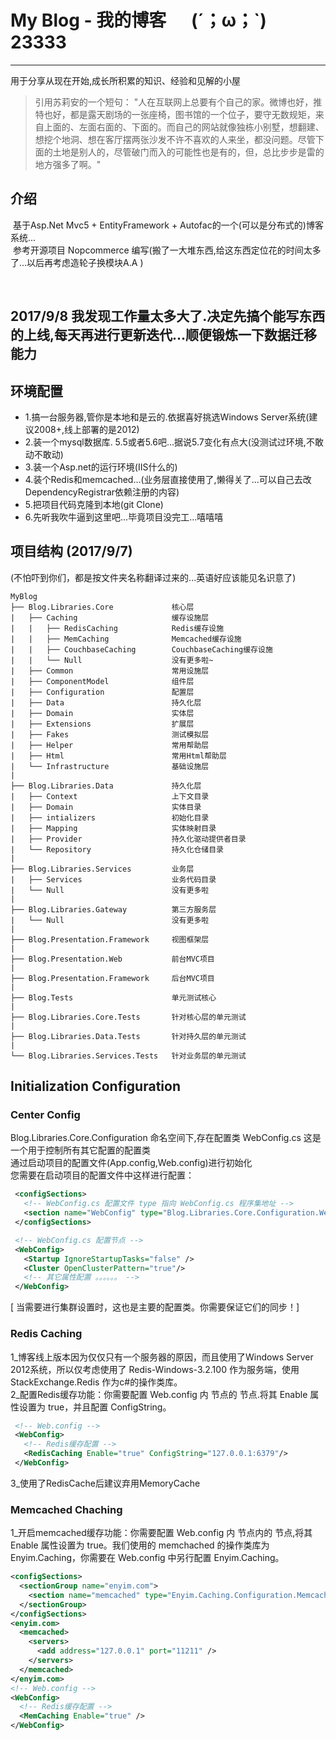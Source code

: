 # My Blog - 我的博客 &nbsp;&nbsp;&nbsp;&nbsp; (´；ω；`)  23333
***
用于分享从现在开始,成长所积累的知识、经验和见解的小屋
> 引用苏莉安的一个短句： "人在互联网上总要有个自己的家。微博也好，推特也好，都是露天剧场的一张座椅，图书馆的一个位子，要守无数规矩，来自上面的、左面右面的、下面的。而自己的网站就像独栋小别墅，想翻建、想挖个地洞、想在客厅摆两张沙发不许不喜欢的人来坐，都没问题。尽管下面的土地是别人的，尽管破门而入的可能性也是有的，但，总比步步是雷的地方强多了啊。"

## 介绍
  基于Asp.Net Mvc5 + EntityFramework + Autofac的一个(可以是分布式的)博客系统... <br/>
  参考开源项目 Nopcommerce 编写(搬了一大堆东西,给这东西定位花的时间太多了...以后再考虑造轮子换模块A.A )
  
  <h2>2017/9/8 我发现工作量太多大了.决定先搞个能写东西的上线,每天再进行更新迭代...顺便锻炼一下数据迁移能力</h2>

## 环境配置
* 1.搞一台服务器,管你是本地和是云的.依据喜好挑选Windows Server系统(建议2008+,线上部署的是2012)
* 2.装一个mysql数据库. 5.5或者5.6吧...据说5.7变化有点大(没测试过环境,不敢动不敢动)
* 3.装一个Asp.net的运行环境(IIS什么的)
* 4.装个Redis和memcached...(业务层直接使用了,懒得关了...可以自己去改DependencyRegistrar依赖注册的内容)
* 5.把项目代码克隆到本地(git Clone)
* 6.先听我吹牛逼到这里吧...毕竟项目没完工...嘻嘻嘻

## 项目结构 (2017/9/7)
(不怕吓到你们，都是按文件夹名称翻译过来的...英语好应该能见名识意了)
```
MyBlog 
├── Blog.Libraries.Core             核心层
|   ├── Caching                     缓存设施层
|   |   ├── RedisCaching            Redis缓存设施
|   |   ├── MemCaching              Memcached缓存设施
|   |   ├── CouchbaseCaching        CouchbaseCaching缓存设施
|   |   └── Null                    没有更多啦~
|   ├── Common                      常用设施层
|   ├── ComponentModel              组件层
|   ├── Configuration               配置层
|   ├── Data                        持久化层
|   ├── Domain                      实体层
|   ├── Extensions                  扩展层
|   ├── Fakes                       测试模拟层
|   ├── Helper                      常用帮助层
|   ├── Html                        常用Html帮助层
|   └── Infrastructure              基础设施层
|    
├── Blog.Libraries.Data             持久化层
|   ├── Context                     上下文目录
|   ├── Domain                      实体目录
|   ├── intializers                 初始化目录
|   ├── Mapping                     实体映射目录
|   ├── Provider                    持久化驱动提供者目录
|   └── Repository                  持久化仓储目录
|    
├── Blog.Libraries.Services         业务层
|   ├── Services                    业务代码目录
|   └── Null                        没有更多啦
|    
├── Blog.Libraries.Gateway          第三方服务层
|   └── Null                        没有更多啦
|    
├── Blog.Presentation.Framework     视图框架层
|
├── Blog.Presentation.Web           前台MVC项目
|
├── Blog.Presentation.Framework     后台MVC项目
|
├── Blog.Tests                      单元测试核心
|
├── Blog.Libraries.Core.Tests       针对核心层的单元测试
|
├── Blog.Libraries.Data.Tests       针对持久层的单元测试
|
└── Blog.Libraries.Services.Tests   针对业务层的单元测试
```

## Initialization Configuration

### Center Config
 Blog.Libraries.Core.Configuration 命名空间下,存在配置类 WebConfig.cs 这是一个用于控制所有其它配置的配置类<br/>
 通过启动项目的配置文件(App.config,Web.config)进行初始化<br/>
 您需要在启动项目的配置文件中这样进行配置：<br/>
 ```xml
  <configSections>
    <!-- WebConfig.cs 配置文件 type 指向 WebConfig.cs 程序集地址 -->
    <section name="WebConfig" type="Blog.Libraries.Core.Configuration.WebConfig" requirePermission="false" />
  </configSections>

  <!-- WebConfig.cs 配置节点 -->
  <WebConfig>
    <Startup IgnoreStartupTasks="false" />
    <Cluster OpenClusterPattern="true"/>
    <!-- 其它属性配置 。。。。。。 -->
  </WebConfig>
 ```
 [ 当需要进行集群设置时，这也是主要的配置类。你需要保证它们的同步！]
 
### Redis Caching
  1_博客线上版本因为仅仅只有一个服务器的原因，而且使用了Windows Server 2012系统，所以仅考虑使用了 Redis-Windows-3.2.100 作为服务端，使用    StackExchange.Redis 作为c#的操作类库。<br/>
  2_配置Redis缓存功能：你需要配置 Web.config 内 <WebConfig> 节点的 <RedisCaching> 节点.将其 Enable 属性设置为 true，并且配置 ConfigString。
 ```xml
  <!-- Web.config -->
  <WebConfig>
    <!-- Redis缓存配置 -->
    <RedisCaching Enable="true" ConfigString="127.0.0.1:6379"/>
  </WebConfig>
 ```
  3_使用了RedisCache后建议弃用MemoryCache
  
### Memcached Chaching
 1_开启memcached缓存功能：你需要配置 Web.config 内 <WebConfig> 节点内的 <MemCaching> 节点,将其 Enable 属性设置为 true。我们使用的 memchached 的操作类库为 Enyim.Caching，你需要在 Web.config 中另行配置 Enyim.Caching。
  ```xml
  <configSections>
    <sectionGroup name="enyim.com">
      <section name="memcached" type="Enyim.Caching.Configuration.MemcachedClientSection, Enyim.Caching"/>
    </sectionGroup>
  </configSections>
  <enyim.com>
    <memcached>
      <servers>
        <add address="127.0.0.1" port="11211" />
      </servers>
    </memcached>
  </enyim.com>
  <!-- Web.config -->
  <WebConfig>
    <!-- Redis缓存配置 -->
    <MemCaching Enable="true" />
  </WebConfig>
  
  ```




